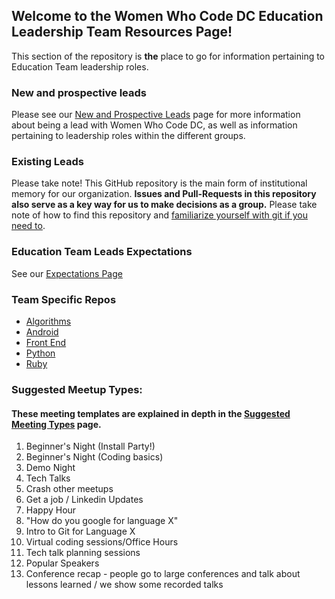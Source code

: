 ## Welcome to the Women Who Code DC **Education Leadership Team Resources** Page!

This section of the repository is **the** place to go for information pertaining to Education Team leadership roles. 

### New and prospective leads
Please see our [New and Prospective Leads](https://github.com/womenwhocodedc/organization/blob/master/leadership-resources/becoming_a_leader.md) page for more information about being a lead with Women Who Code DC, as well as information pertaining to leadership roles within the different groups.

### Existing Leads
Please take note! This GitHub repository is the main form of institutional memory for our organization. **Issues and Pull-Requests in this repository also serve as a key way for us to make decisions as a group.** Please take note of how to find this repository and [familiarize yourself with git if you need to](https://try.github.io).

### Education Team Leads Expectations
See our [Expectations Page](https://github.com/womenwhocodedc/organization/blob/master/leadership-resources/Education/requirements_and_expectations.md)

### Team Specific Repos
- [Algorithms](https://github.com/womenwhocodedc/algorithms-community)
- [Android](https://github.com/womenwhocodedc/android-community)
- [Front End](https://github.com/womenwhocodedc/front-end-community)
- [Python](https://github.com/womenwhocodedc/python-community)
- [Ruby](https://github.com/womenwhocodedc/ruby-on-rails-community)

### Suggested Meetup Types:
#### These meeting templates are explained in depth in the [Suggested Meeting Types](https://github.com/womenwhocodedc/organization/blob/master/leadership-resources/Education/suggested-meeting-types.md) page.
1. Beginner's Night (Install Party!)
2. Beginner's Night (Coding basics)
2. Demo Night
3. Tech Talks
4. Crash other meetups
5. Get a job / Linkedin Updates
6. Happy Hour
7. "How do you google for language X"
8. Intro to Git for Language X
9. Virtual coding sessions/Office Hours
10. Tech talk planning sessions
11. Popular Speakers
12. Conference recap - people go to large conferences and talk about lessons learned / we show some recorded talks
